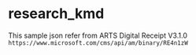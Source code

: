 # research_kmd
This sample json refer from ARTS Digital Receipt V3.1.0 `https://www.microsoft.com/cms/api/am/binary/RE4n1zW`
